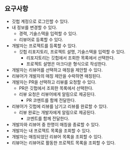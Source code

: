 ## 요구사항
- 깃헙 계정으로 로그인할 수 있다.
- 내 정보를 변경할 수 있다.
  - 경력, 기술스택을 입력할 수 있다.
  - 리뷰어로 등록할 수 있다.
- 개발자는 프로젝트를 등록할 수 있다.
  - 깃헙 리포지토리, 프로젝트 설명, 기술스택을 입력할 수 있다.
    - 리포지토리는 깃헙에서 조회한 목록에서 선택한다.
    - 프로젝트 설명은 마크다운 형식으로 작성한다.
- 개발자는 리뷰어를 선택하고 매칭을 제안할 수 있다.
- 리뷰어가 개발자의 매칭 제안을 수락하면 매칭된다.
- 개발자는 PR을 선택하고 리뷰를 요청할 수 있다.
  - PR은 깃헙에서 조회한 목록에서 선택한다.
  - 리뷰 요청은 리뷰어에게 알림으로 제공된다.
    - PR 코멘트를 함께 전달한다.
- 리뷰어가 깃헙에 리뷰를 남기고 리뷰를 완료할 수 있다.
  - 리뷰 완료는 개발자에게 알림으로 제공된다.
    - 코멘트를 함께 전달한다.
- 개발자와 리뷰어 중 한명이 매칭을 종료할 수 있다.
- 개발자는 내 프로젝트 목록을 조회할 수 있다.
- 개발자는 매칭되었던 리뷰어 목록을 조회할 수 있다.
- 리뷰어는 리뷰어로 활동한 프로젝트 목록을 조회할 수 있다.
